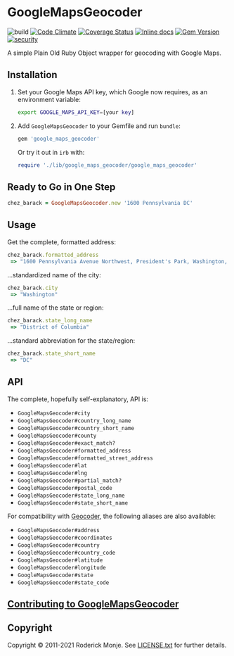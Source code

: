 # GoogleMapsGeocoder

![build](https://github.com/ivanoblomov/google_maps_geocoder/workflows/build/badge.svg)
[![Code Climate](https://codeclimate.com/github/ivanoblomov/google_maps_geocoder.png)](https://codeclimate.com/github/ivanoblomov/google_maps_geocoder)
[![Coverage Status](https://coveralls.io/repos/github/ivanoblomov/google_maps_geocoder/badge.svg?branch=master)](https://coveralls.io/github/ivanoblomov/google_maps_geocoder?branch=master)
[![Inline docs](https://inch-ci.org/github/Ivanoblomov/google_maps_geocoder.svg?branch=master)](https://inch-ci.org/github/Ivanoblomov/google_maps_geocoder)
[![Gem Version](https://badge.fury.io/rb/google_maps_geocoder.svg)](https://rubygems.org/gems/google_maps_geocoder)
[![security](https://hakiri.io/github/ivanoblomov/google_maps_geocoder/master.svg)](https://hakiri.io/github/ivanoblomov/google_maps_geocoder/master)

A simple Plain Old Ruby Object wrapper for geocoding with Google Maps.

## Installation

1. Set your Google Maps API key, which Google now requires, as an environment variable:

    ```bash
    export GOOGLE_MAPS_API_KEY=[your key]
    ```

2. Add `GoogleMapsGeocoder` to your Gemfile and run `bundle`:

    ```ruby
    gem 'google_maps_geocoder'
    ```

    Or try it out in `irb` with:

    ```ruby
    require './lib/google_maps_geocoder/google_maps_geocoder'
    ```

## Ready to Go in One Step

```ruby
chez_barack = GoogleMapsGeocoder.new '1600 Pennsylvania DC'
```

## Usage

Get the complete, formatted address:

```ruby
chez_barack.formatted_address
 => "1600 Pennsylvania Avenue Northwest, President's Park, Washington, DC 20500, USA"
```

...standardized name of the city:

```ruby
chez_barack.city
 => "Washington"
```

...full name of the state or region:

```ruby
chez_barack.state_long_name
 => "District of Columbia"
```

...standard abbreviation for the state/region:

```ruby
chez_barack.state_short_name
 => "DC"
```

## API

The complete, hopefully self-explanatory, API is:

* `GoogleMapsGeocoder#city`
* `GoogleMapsGeocoder#country_long_name`
* `GoogleMapsGeocoder#country_short_name`
* `GoogleMapsGeocoder#county`
* `GoogleMapsGeocoder#exact_match?`
* `GoogleMapsGeocoder#formatted_address`
* `GoogleMapsGeocoder#formatted_street_address`
* `GoogleMapsGeocoder#lat`
* `GoogleMapsGeocoder#lng`
* `GoogleMapsGeocoder#partial_match?`
* `GoogleMapsGeocoder#postal_code`
* `GoogleMapsGeocoder#state_long_name`
* `GoogleMapsGeocoder#state_short_name`

For compatibility with [Geocoder](https://github.com/alexreisner/geocoder), the following aliases are also available:

* `GoogleMapsGeocoder#address`
* `GoogleMapsGeocoder#coordinates`
* `GoogleMapsGeocoder#country`
* `GoogleMapsGeocoder#country_code`
* `GoogleMapsGeocoder#latitude`
* `GoogleMapsGeocoder#longitude`
* `GoogleMapsGeocoder#state`
* `GoogleMapsGeocoder#state_code`

## [Contributing to GoogleMapsGeocoder](https://github.com/ivanoblomov/google_maps_geocoder/blob/master/.github/CONTRIBUTING.md)

## Copyright

Copyright © 2011-2021 Roderick Monje. See [LICENSE.txt](https://github.com/ivanoblomov/google_maps_geocoder/blob/master/LICENSE.txt) for further details.
